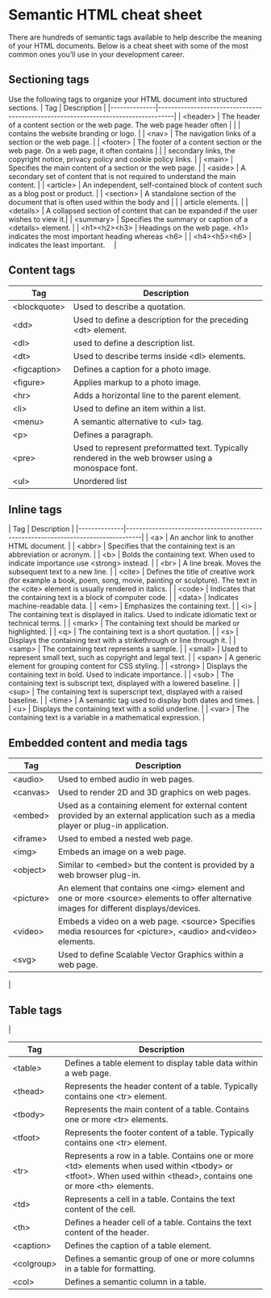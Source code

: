 <h1>Semantic HTML cheat sheet</h1>

There are hundreds of semantic tags available to help describe the meaning of your HTML documents. Below is a cheat sheet with some of the most common ones you’ll use in your development career. 

<h2>Sectioning tags</h2>
Use the following tags to organize your HTML document into structured sections. 
| Tag      | Description |
|--------------|-----------------------------------------------------------------------------------|
| &lt;header&gt;     | The header of a content section or the web page. The web page header often        |
|              | contains the website branding or logo.                                            |
| &lt;nav&gt;        | The navigation links of a section or the web page.                                |
| &lt;footer&gt;     | The footer of a content section or the web page. On a web page, it often contains |
|              | secondary links, the copyright notice, privacy policy and cookie policy links.    |
| &lt;main&gt;       | Specifies the main content of a section or the web page.                          |
| &lt;aside&gt;      | A secondary set of content that is not required to understand the main content.   |
| &lt;article&gt;    | An independent, self-contained block of content such as a blog post or product.   |
| &lt;section&gt;    | A standalone section of the document that is often used within the body and       |
|              | article elements.                                                                 |
| &lt;details&gt;    | A collapsed section of content that can be expanded if the user wishes to view it.|
| &lt;summary&gt;    | Specifies the summary or caption of a &lt;details&gt; element.                          |
| &lt;h1&gt;&lt;h2&gt;&lt;h3&gt; | Headings on the web page. &lt;h1&gt; indicates the most important heading whereas &lt;h6&gt;  |
| &lt;h4&gt;&lt;h5&gt;&lt;h6&gt; | indicates the least important.                                                   |

<h2>Content tags</h2>

| Tag      | Description |
|--------------|-----------------------------------------------------------------------------------|
| &lt;blockquote&gt; | Used to describe a quotation. | 
| &lt;dd&gt; | Used to define a description for the preceding &lt;dt&gt; element.  |
| &lt;dl&gt; | used to define a description list.  |
| &lt;dt&gt; | Used to describe terms inside &lt;dl&gt; elements.  |
| &lt;figcaption&gt; | Defines a caption for a photo image.  |
| &lt;figure&gt; | Applies markup to a photo image.  |
| &lt;hr&gt; | Adds a horizontal line to the parent element.  |
| &lt;li&gt; | Used to define an item within a list. |
| &lt;menu&gt; | A semantic alternative to &lt;ul&gt; tag. | &lt;ol&gt; Defines an ordered list.  |
| &lt;p&gt; | Defines a paragraph.  |
| &lt;pre&gt; | Used to represent preformatted text. Typically rendered in the web browser using a monospace font.  |
| &lt;ul&gt; | Unordered list |

<h2>Inline tags</h2>
| Tag      | Description |
|--------------|-----------------------------------------------------------------------------------|
| &lt;a&gt;  | An anchor link to another HTML document.  |
| &lt;abbr&gt; | Specifies that the containing text is an abbreviation or acronym. |
| &lt;b&gt; | Bolds the containing text. When used to indicate importance use &lt;strong&gt; instead. |
| &lt;br&gt; | A line break. Moves the subsequent text to a new line. |
| &lt;cite&gt; | Defines the title of creative work (for example a book, poem, song, movie, painting or sculpture). The text in the &lt;cite&gt; element is usually rendered in italics.  |
| &lt;code&gt; | Indicates that the containing text is a block of computer code. |
| &lt;data&gt; | Indicates machine-readable data. |
| &lt;em&gt; | Emphasizes the containing text. |
| &lt;i&gt; | The containing text is displayed in italics. Used to indicate idiomatic text or technical terms.  |
| &lt;mark&gt; | The containing text should be marked or highlighted.  |
| &lt;q&gt; | The containing text is a short quotation. |
| &lt;s&gt; | Displays the containing text with a strikethrough or line through it.  |
| &lt;samp&gt; | The containing text represents a sample.  |
| &lt;small&gt; | Used to represent small text, such as copyright and legal text.  |
| &lt;span&gt; | A generic element for grouping content for CSS styling.  |
| &lt;strong&gt; | Displays the containing text in bold. Used to indicate importance.  |
| &lt;sub&gt; | The containing text is subscript text, displayed with a lowered baseline.  |
| &lt;sup&gt; | The containing text is superscript text, displayed with a raised baseline.  |
| &lt;time&gt; | A semantic tag used to display both dates and times.  |
| &lt;u&gt; | Displays the containing text with a solid underline.  |
| &lt;var&gt; | The containing text is a variable in a mathematical expression. |

<h2>Embedded content and media tags</h2>

| Tag      | Description |
|--------------|-----------------------------------------------------------------------------------|
| &lt;audio&gt; | Used to embed audio in web pages.  |
| &lt;canvas&gt; | Used to render 2D and 3D graphics on web pages.  |
| &lt;embed&gt; | Used as a containing element for external content provided by an external application such as a media player or plug-in application.  |
| &lt;iframe&gt; | Used to embed a nested web page.  |
| &lt;img&gt; | Embeds an image on a web page.  |
| &lt;object&gt; | Similar to &lt;embed&gt; but the content is provided by a web browser plug-in.  |
| &lt;picture&gt; | An element that contains one &lt;img&gt; element and one or more &lt;source&gt; elements to offer alternative images for different displays/devices.  |
| &lt;video&gt; | Embeds a video on a web page. &lt;source&gt; Specifies media resources for &lt;picture&gt;, &lt;audio&gt; and&lt;video&gt; elements.  |
| &lt;svg&gt; | Used to define Scalable Vector Graphics within a web page. |

| <h2>Table tags</h2> |

| Tag      | Description |
|--------------|-----------------------------------------------------------------------------------|
| &lt;table&gt;  | Defines a table element to display table data within a web page.  |
| &lt;thead&gt; | Represents the header content of a table. Typically contains one &lt;tr&gt; element. |
| &lt;tbody&gt; | Represents the main content of a table. Contains one or more &lt;tr&gt; elements.  |
| &lt;tfoot&gt; | Represents the footer content of a table. Typically contains one &lt;tr&gt; element.  |
| &lt;tr&gt; | Represents a row in a table. Contains one or more &lt;td&gt; elements when used within &lt;tbody&gt; or &lt;tfoot&gt;. When used within &lt;thead&gt;, contains one or more &lt;th&gt; elements. |
| &lt;td&gt; | Represents a cell in a table. Contains the text content of the cell.  |
| &lt;th&gt; | Defines a header cell of a table. Contains the text content of the header.  |
| &lt;caption&gt; | Defines the caption of a table element.  |
| &lt;colgroup&gt; | Defines a semantic group of one or more columns in a table for formatting.  |
| &lt;col&gt; | Defines a semantic column in a table. |
